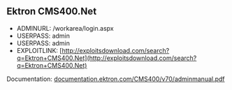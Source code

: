 ## Ektron CMS400.Net

* ADMINURL: /workarea/login.aspx
* USERPASS: admin
* USERPASS: admin
* EXPLOITLINK: [http://exploitsdownload.com/search?q=Ektron+CMS400.Net](http://exploitsdownload.com/search?q=Ektron+CMS400.Net)

Documentation: [documentation.ektron.com/CMS400/v70/adminmanual.pdf](documentation.ektron.com/CMS400/v70/adminmanual.pdf)

